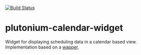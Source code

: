 [![Build Status](https://travis-ci.org/lordoftheflies/plutonium-calendar-widget.svg?branch=master)](https://travis-ci.org/lordoftheflies/plutonium-calendar-widget)

# plutonium-calendar-widget

Widget for displaying scheduling data in a calendar based view. Implementation based on a [wapper](https://github.com/lordoftheflies/fullcalendar-calendar).
